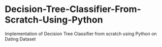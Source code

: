 # Decision-Tree-Classifier-From-Scratch-Using-Python
Implementation of Decision Tree Classifier from scratch using Python on Dating Dataset
